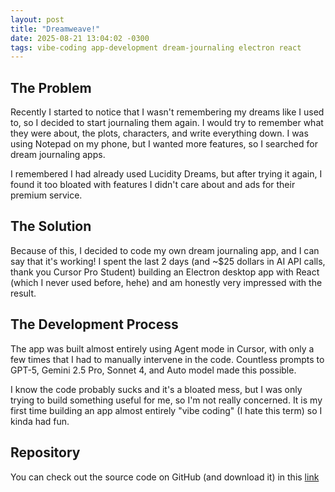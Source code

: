 ```yaml
---
layout: post
title: "Dreamweave!"
date: 2025-08-21 13:04:02 -0300
tags: vibe-coding app-development dream-journaling electron react
---
```


## The Problem

Recently I started to notice that I wasn't remembering my dreams like I used to, so I decided to start journaling them again. I would try to remember what they were about, the plots, characters, and write everything down. I was using Notepad on my phone, but I wanted more features, so I searched for dream journaling apps.

I remembered I had already used Lucidity Dreams, but after trying it again, I found it too bloated with features I didn't care about and ads for their premium service.

## The Solution

Because of this, I decided to code my own dream journaling app, and I can say that it's working! I spent the last 2 days (and ~$25 dollars in AI API calls, thank you Cursor Pro Student) building an Electron desktop app with React (which I never used before, hehe) and am honestly very impressed with the result.

## The Development Process

The app was built almost entirely using Agent mode in Cursor, with only a few times that I had to manually intervene in the code. Countless prompts to GPT-5, Gemini 2.5 Pro, Sonnet 4, and Auto model made this possible.

I know the code probably sucks and it's a bloated mess, but I was only trying to build something useful for me, so I'm not really concerned. It is my first time building an app almost entirely "vibe coding" (I hate this term) so I kinda had fun.

## Repository

You can check out the source code on GitHub (and download it) in this [link](https://github.com/johnmartinello/Dreamweave)